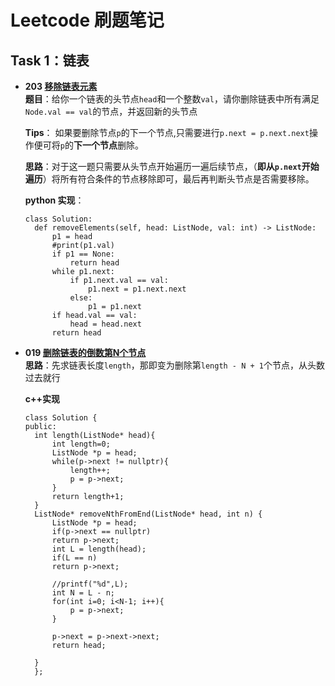# Leetcode 刷题笔记
## Task 1：链表
- **203 [移除链表元素](https://leetcode-cn.com/problems/remove-linked-list-elements/)**  
  **题目**：给你一个链表的头节点`head`和一个整数`val`，请你删除链表中所有满足`Node.val == val`的节点，并返回新的头节点  
  
  **Tips**：
  如果要删除节点`p`的下一个节点,只需要进行`p.next = p.next.next`操作便可将`p`的**下一个节点**删除。  
  
  **思路**：对于这一题只需要从头节点开始遍历一遍后续节点，（**即从`p.next`开始遍历**）将所有符合条件的节点移除即可，最后再判断头节点是否需要移除。  
  
  **python 实现**：  
  ```
  class Solution:
    def removeElements(self, head: ListNode, val: int) -> ListNode:
        p1 = head
        #print(p1.val)
        if p1 == None:
            return head
        while p1.next:
            if p1.next.val == val:
                p1.next = p1.next.next
            else:
                p1 = p1.next
        if head.val == val:
            head = head.next
        return head
  ```
- **019 [删除链表的倒数第N个节点](https://leetcode-cn.com/problems/remove-nth-node-from-end-of-list/)**  
  **思路**：先求链表长度`length`，那即变为删除第`length - N + 1`个节点，从头数过去就行  
  
  **c++实现**
  ```
  class Solution {
  public:
    int length(ListNode* head){
        int length=0;
        ListNode *p = head;
        while(p->next != nullptr){
            length++;
            p = p->next;
        }
        return length+1;
    }
    ListNode* removeNthFromEnd(ListNode* head, int n) {
        ListNode *p = head;
        if(p->next == nullptr)
        return p->next;
        int L = length(head);
        if(L == n)
        return p->next;
        
        //printf("%d",L);
        int N = L - n;
        for(int i=0; i<N-1; i++){
            p = p->next;
        }

        p->next = p->next->next;
        return head;

    }
    };
  ```
